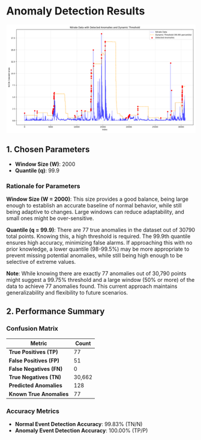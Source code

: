 # Anomaly Detection Results

![Line Plot with Anomalies Marked](Figure_1.png)

## 1. Chosen Parameters
- **Window Size (W)**: 2000
- **Quantile (q)**: 99.9

### Rationale for Parameters
**Window Size (W = 2000)**: This size provides a good balance, being large enough to establish an accurate baseline of normal behavior, while still being adaptive to changes. Large windows can reduce adaptability, and small ones might be over-sensitive.

**Quantile (q = 99.9)**: There are 77 true anomalies in the dataset out of 30790 total points. Knowing this, a high threshold is required. The 99.9th quantile ensures high accuracy, minimizing false alarms. If approaching this with no prior knowledge, a lower quantile (98-99.5%) may be more appropriate to prevent missing potential anomalies, while still being high enough to be selective of extreme values.

**Note**: While knowing there are exactly 77 anomalies out of 30,790 points might suggest a 99.75% threshold and a large window (50% or more) of the data to achieve 77 anomalies found. This current approach maintains generalizability and flexibility to future scenarios.


## 2. Performance Summary

### Confusion Matrix
| Metric | Count |
|--------|-------|
| **True Positives (TP)** | 77 |
| **False Positives (FP)** | 51 |
| **False Negatives (FN)** | 0 |
| **True Negatives (TN)** | 30,662 |
| **Predicted Anomalies** | 128 |
| **Known True Anomalies** | 77 |

### Accuracy Metrics
- **Normal Event Detection Accuracy**: 99.83% (TN/N)
- **Anomaly Event Detection Accuracy**: 100.00% (TP/P)
